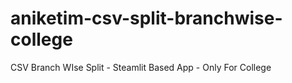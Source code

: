 # aniketim-csv-split-branchwise-college
CSV Branch WIse Split - Steamlit Based App - Only For College
